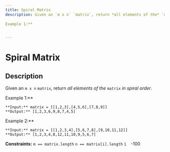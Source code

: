 ```yaml
---
title: Spiral Matrix
description: Given an `m x n` `matrix`, return *all elements of the* `matrix` *in spiral order*.
 
Example 1:**


---
```

# Spiral Matrix
## Description
Given an `m x n` `matrix`, return *all elements of the* `matrix` *in spiral order*.
 
Example 1:**

```
**Input:** matrix = [[1,2,3],[4,5,6],[7,8,9]]
**Output:** [1,2,3,6,9,8,7,4,5]
```
Example 2:**

```
**Input:** matrix = [[1,2,3,4],[5,6,7,8],[9,10,11,12]]
**Output:** [1,2,3,4,8,12,11,10,9,5,6,7]
```
 
**Constraints:**
	`m == matrix.length`
	`n == matrix[i].length`
	`1 
	`-100 

